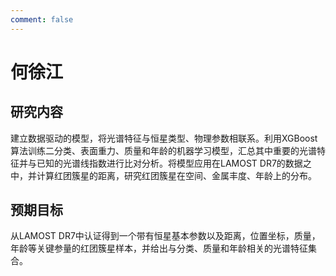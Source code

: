 ```yaml
---
comment: false
---
```


# 何徐江

## 研究内容

建立数据驱动的模型，将光谱特征与恒星类型、物理参数相联系。利用XGBoost算法训练二分类、表面重力、质量和年龄的机器学习模型，汇总其中重要的光谱特征并与已知的光谱线指数进行比对分析。将模型应用在LAMOST DR7的数据之中，并计算红团簇星的距离，研究红团簇星在空间、金属丰度、年龄上的分布。

## 预期目标

从LAMOST DR7中认证得到一个带有恒星基本参数以及距离，位置坐标，质量，年龄等关键参量的红团簇星样本，并给出与分类、质量和年龄相关的光谱特征集合。